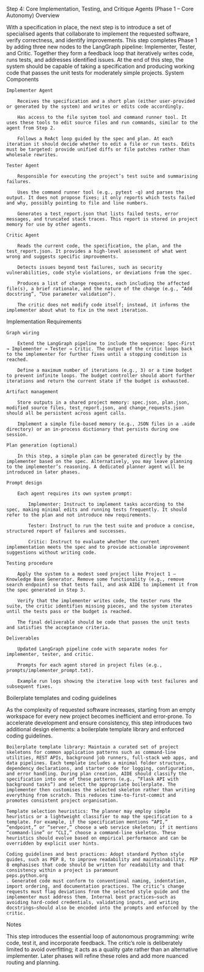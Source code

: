Step 4: Core Implementation, Testing, and Critique Agents (Phase 1 – Core Autonomy)
Overview

With a specification in place, the next step is to introduce a set of specialised agents that collaborate to implement the requested software, verify correctness, and identify improvements. This step completes Phase 1 by adding three new nodes to the LangGraph pipeline: Implementer, Tester, and Critic. Together they form a feedback loop that iteratively writes code, runs tests, and addresses identified issues. At the end of this step, the system should be capable of taking a specification and producing working code that passes the unit tests for moderately simple projects.
System Components

    Implementer Agent

        Receives the specification and a short plan (either user‑provided or generated by the system) and writes or edits code accordingly.

        Has access to the file system tool and command runner tool. It uses these tools to edit source files and run commands, similar to the agent from Step 2.

        Follows a ReAct loop guided by the spec and plan. At each iteration it should decide whether to edit a file or run tests. Edits must be targeted: provide unified diffs or file patches rather than wholesale rewrites.

    Tester Agent

        Responsible for executing the project’s test suite and summarising failures.

        Uses the command runner tool (e.g., pytest -q) and parses the output. It does not propose fixes; it only reports which tests failed and why, possibly pointing to file and line numbers.

        Generates a test_report.json that lists failed tests, error messages, and truncated stack traces. This report is stored in project memory for use by other agents.

    Critic Agent

        Reads the current code, the specification, the plan, and the test_report.json. It provides a high‑level assessment of what went wrong and suggests specific improvements.

        Detects issues beyond test failures, such as security vulnerabilities, code style violations, or deviations from the spec.

        Produces a list of change requests, each including the affected file(s), a brief rationale, and the nature of the change (e.g., “Add docstring”, “Use parameter validation”).

        The critic does not modify code itself; instead, it informs the implementer about what to fix in the next iteration.

Implementation Requirements

    Graph wiring

        Extend the LangGraph pipeline to include the sequence: Spec‑First → Implementer → Tester → Critic. The output of the critic loops back to the implementer for further fixes until a stopping condition is reached.

        Define a maximum number of iterations (e.g., 3) or a time budget to prevent infinite loops. The budget controller should abort further iterations and return the current state if the budget is exhausted.

    Artifact management

        Store outputs in a shared project memory: spec.json, plan.json, modified source files, test_report.json, and change_requests.json should all be persistent across agent calls.

        Implement a simple file‑based memory (e.g., JSON files in a .aide directory) or an in‑process dictionary that persists during one session.

    Plan generation (optional)

        In this step, a simple plan can be generated directly by the implementer based on the spec. Alternatively, you may leave planning to the implementer’s reasoning. A dedicated planner agent will be introduced in later phases.

    Prompt design

        Each agent requires its own system prompt:

            Implementer: Instruct to implement tasks according to the spec, making minimal edits and running tests frequently. It should refer to the plan and not introduce new requirements.

            Tester: Instruct to run the test suite and produce a concise, structured report of failures and successes.

            Critic: Instruct to evaluate whether the current implementation meets the spec and to provide actionable improvement suggestions without writing code.

    Testing procedure

        Apply the system to a modest seed project like Project 1 – Knowledge Base Generator. Remove some functionality (e.g., remove search endpoint) so that tests fail, and ask AIDE to implement it from the spec generated in Step 3.

        Verify that the implementer writes code, the tester runs the suite, the critic identifies missing pieces, and the system iterates until the tests pass or the budget is reached.

        The final deliverable should be code that passes the unit tests and satisfies the acceptance criteria.

    Deliverables

        Updated LangGraph pipeline code with separate nodes for implementer, tester, and critic.

        Prompts for each agent stored in project files (e.g., prompts/implementer_prompt.txt).

        Example run logs showing the iterative loop with test failures and subsequent fixes.

Boilerplate templates and coding guidelines

As the complexity of requested software increases, starting from an empty workspace for every new project becomes inefficient and error‑prone. To accelerate development and ensure consistency, this step introduces two additional design elements: a boilerplate template library and enforced coding guidelines.

    Boilerplate template library: Maintain a curated set of project skeletons for common application patterns such as command‑line utilities, REST APIs, background job runners, full‑stack web apps, and data pipelines. Each template includes a minimal folder structure, dependency declarations, and starter code for logging, configuration, and error handling. During plan creation, AIDE should classify the specification into one of these patterns (e.g., “Flask API with background tasks”) and select the appropriate boilerplate. The implementer then customises the selected skeleton rather than writing everything from scratch. This reduces time‑to‑first‑commit and promotes consistent project organisation.

    Template selection heuristics: The planner may employ simple heuristics or a lightweight classifier to map the specification to a template. For example, if the specification mentions “API,” “endpoint,” or “server,” choose a web service skeleton; if it mentions “command‑line” or “CLI,” choose a command‑line skeleton. These heuristics should evolve based on empirical performance and can be overridden by explicit user hints.

    Coding guidelines and best practices: Adopt standard Python style guides, such as PEP 8, to improve readability and maintainability. PEP 8 emphasises that code should be written for readability and that consistency within a project is paramount
    peps.python.org
    . Generated code must conform to conventional naming, indentation, import ordering, and documentation practices. The critic’s change requests must flag deviations from the selected style guide and the implementer must address them. Internal best practices—such as avoiding hard‑coded credentials, validating inputs, and writing docstrings—should also be encoded into the prompts and enforced by the critic.

Notes

This step introduces the essential loop of autonomous programming: write code, test it, and incorporate feedback. The critic’s role is deliberately limited to avoid overfitting; it acts as a quality gate rather than an alternative implementer. Later phases will refine these roles and add more nuanced routing and planning.